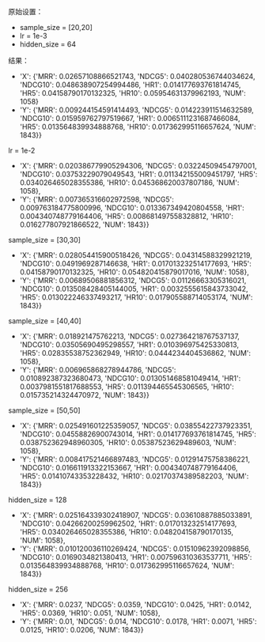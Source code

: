 原始设置：

* sample_size  = [20,20]
* lr = 1e-3
* hidden_size = 64

结果：

* 'X': {'MRR': 0.02657108866521743, 'NDCG5': 0.040280536744034624, 'NDCG10': 0.048638907254994486, 'HR1': 0.014177693761814745, 'HR5': 0.04158790170132325, 'HR10': 0.05954631379962193, 'NUM': 1058}
* 'Y': {'MRR': 0.009244154591414493, 'NDCG5': 0.014223911514632589, 'NDCG10': 0.015959762797519667, 'HR1': 0.0065111231687466084, 'HR5': 0.013564839934888768, 'HR10': 0.017362995116657624, 'NUM': 1843}}


lr = 1e-2

* 'X': {'MRR': 0.020386779905294306, 'NDCG5': 0.03224509454797001, 'NDCG10': 0.03753229079049543, 'HR1': 0.011342155009451797, 'HR5': 0.034026465028355386, 'HR10': 0.045368620037807186, 'NUM': 1058},
* 'Y': {'MRR': 0.007365316602972598, 'NDCG5': 0.009763184775800996, 'NDCG10': 0.013367349420804558, 'HR1': 0.004340748779164406, 'HR5': 0.008681497558328812, 'HR10': 0.016277807921866522, 'NUM': 1843}}



sample_size  = [30,30]

* 'X': {'MRR': 0.028054415900518426, 'NDCG5': 0.04314588329921219, 'NDCG10': 0.0491969287146638, 'HR1': 0.017013232514177693, 'HR5': 0.04158790170132325, 'HR10': 0.054820415879017016, 'NUM': 1058},
* 'Y': {'MRR': 0.00689506881856312, 'NDCG5': 0.01126663305316021, 'NDCG10': 0.013508428405144005, 'HR1': 0.0032555615843733042, 'HR5': 0.013022246337493217, 'HR10': 0.017905588714053174, 'NUM': 1843}}

sample_size  = [40,40]

* 'X': {'MRR': 0.018921475762213, 'NDCG5': 0.027364218767537137, 'NDCG10': 0.03505690495298557, 'HR1': 0.010396975425330813, 'HR5': 0.02835538752362949, 'HR10': 0.0444234404536862, 'NUM': 1058},
* 'Y': {'MRR': 0.006965868278944786, 'NDCG5': 0.010892387323680473, 'NDCG10': 0.013051468581049414, 'HR1': 0.0037981551817688553, 'HR5': 0.011394465545306565, 'HR10': 0.015735214324470972, 'NUM': 1843}}

sample_size  = [50,50]

* 'X': {'MRR': 0.025491601225359057, 'NDCG5': 0.03855422737923351, 'NDCG10': 0.04558826900743014, 'HR1': 0.014177693761814745, 'HR5': 0.038752362948960305, 'HR10': 0.05387523629489603, 'NUM': 1058},
* 'Y': {'MRR': 0.008417521466897483, 'NDCG5': 0.01291475758386221, 'NDCG10': 0.016611913322153667, 'HR1': 0.004340748779164406, 'HR5': 0.01410743353228432, 'HR10': 0.02170374389582203, 'NUM': 1843}}


hidden_size = 128

* 'X': {'MRR': 0.025164339302418907, 'NDCG5': 0.03610887885033891, 'NDCG10': 0.04266200259962502, 'HR1': 0.017013232514177693, 'HR5': 0.034026465028355386, 'HR10': 0.048204158790170135, 'NUM': 1058},
* 'Y': {'MRR': 0.010120036110269424, 'NDCG5': 0.01510962392098856, 'NDCG10': 0.0169034821380413, 'HR1': 0.007596310363537711, 'HR5': 0.013564839934888768, 'HR10': 0.017362995116657624, 'NUM': 1843}}

hidden_size = 256

* 'X': {'MRR': 0.0237, 'NDCG5': 0.0359, 'NDCG10': 0.0425, 'HR1': 0.0142, 'HR5': 0.0369, 'HR10': 0.051, 'NUM': 1058},
* 'Y': {'MRR': 0.01, 'NDCG5': 0.014, 'NDCG10': 0.0178, 'HR1': 0.0071, 'HR5': 0.0125, 'HR10': 0.0206, 'NUM': 1843}}

